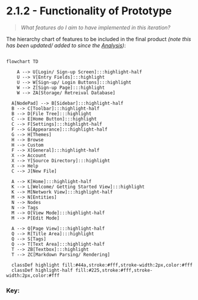 # 2.1.2 - Functionality of Prototype
> *What features do I aim to have implemented in this iteration?*

The hierarchy chart of features to be included in the final product *(note this has been updated/ added to since the [Analysis](https://github.com/samcalthrop/NodePad/tree/main/Write-up/1%20-%20Analysis))*:

```mermaid

flowchart TD

	A --> U[Login/ Sign-up Screen]:::highlight-half
	U --> V[Entry Fields]:::highlight
	U --> W[Sign-up/ Login Buttons]:::highlight
	W --> Z[Sign-up Page]:::highlight
	W --> ZA[Storage/ Retreival Database]

  A[NodePad] --> B[Sidebar]:::highlight-half
  B --> C[Toolbar]:::highlight-half
  B --> D[File Tree]:::highlight
  C --> E[Home Button]:::highlight
  C --> F[Settings]:::highlight-half
  F --> G[Appearance]:::highlight-half
  G --> H[Themes]
  H --> Browse
  H --> Custom
  F --> X[General]:::highlight-half
  X --> Account
  X --> Y[Source Directory]:::highlight
  X --> Help
  C --> J[New File]

  A --> K[Home]:::highlight-half
  K --> L[Welcome/ Getting Started View]:::highlight
  K --> M[Network View]:::highlight-half
  M --> N[Entities]
  N --> Nodes
  N --> Tags
  M --> O[View Mode]:::highlight-half
  M --> P[Edit Mode]

  A --> Q[Page View]:::highlight-half
  Q --> R[Title Area]:::highlight
  Q --> S[Tags]
  Q --> T[Text Area]:::highlight-half
  T --> ZB[Textbox]:::highlight
  T --> ZC[Markdown Parsing/ Rendering]

  classDef highlight fill:#44a,stroke:#fff,stroke-width:2px,color:#fff
  classDef highlight-half fill:#225,stroke:#fff,stroke-width:2px,color:#fff
```

### Key:
